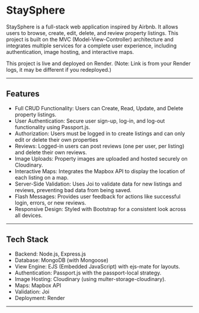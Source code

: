 # StaySphere
StaySphere is a full-stack web application inspired by Airbnb. It allows users to browse, create, edit, delete, and review property listings. This project is built on the MVC (Model-View-Controller) architecture and integrates multiple services for a complete user experience, including authentication, image hosting, and interactive maps.

This project is live and deployed on Render. (Note: Link is from your Render logs, it may be different if you redeployed.)

---

## Features

* Full CRUD Functionality: Users can Create, Read, Update, and Delete property listings.
* User Authentication: Secure user sign-up, log-in, and log-out functionality using Passport.js.
* Authorization: Users must be logged in to create listings and can only edit or delete their own properties
* Reviews: Logged-in users can post reviews (one per user, per listing) and delete their own reviews.
* Image Uploads: Property images are uploaded and hosted securely on Cloudinary.
* Interactive Maps: Integrates the Mapbox API to display the location of each listing on a map.
* Server-Side Validation: Uses Joi to validate data for new listings and reviews, preventing bad data from being saved.
* Flash Messages: Provides user feedback for actions like successful login, errors, or new reviews.
* Responsive Design: Styled with Bootstrap for a consistent look across all devices.

---

## Tech Stack

* Backend: Node.js, Express.js
* Database: MongoDB (with Mongoose)
* View Engine: EJS (Embedded JavaScript) with ejs-mate for layouts.
* Authentication: Passport.js with the passport-local strategy.
* Image Hosting: Cloudinary (using multer-storage-cloudinary).
* Maps: Mapbox API
* Validation: Joi
* Deployment: Render

---
